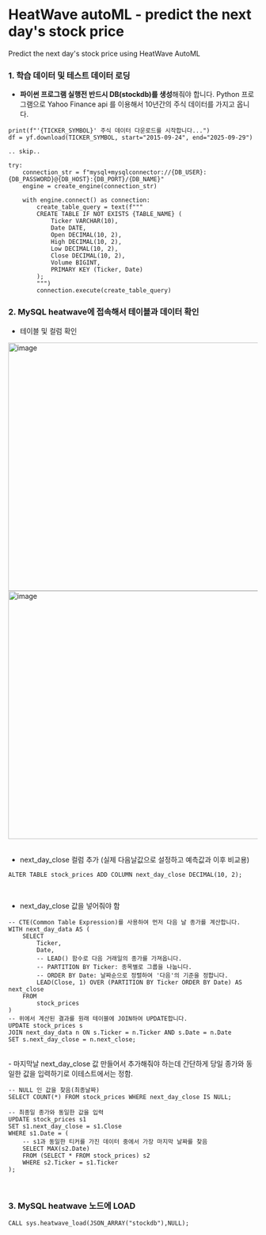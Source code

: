 # HeatWave autoML - predict the next day's stock price
Predict the next day's stock price using HeatWave AutoML


### 1.	학습 데이터 및 테스트 데이터 로딩
-  **파이썬 프로그램 실행전 반드시 DB(stockdb)를 생성**해줘야 합니다. Python 프로그램으로 Yahoo Finance api 를 이용해서 10년간의 주식 데이터를 가지고 옵니다. <br>

```
print(f"'{TICKER_SYMBOL}' 주식 데이터 다운로드를 시작합니다...")
df = yf.download(TICKER_SYMBOL, start="2015-09-24", end="2025-09-29")

.. skip..

try:
    connection_str = f"mysql+mysqlconnector://{DB_USER}:{DB_PASSWORD}@{DB_HOST}:{DB_PORT}/{DB_NAME}"
    engine = create_engine(connection_str)

    with engine.connect() as connection:
        create_table_query = text(f"""
        CREATE TABLE IF NOT EXISTS {TABLE_NAME} (
            Ticker VARCHAR(10),
            Date DATE,
            Open DECIMAL(10, 2),
            High DECIMAL(10, 2),
            Low DECIMAL(10, 2),
            Close DECIMAL(10, 2),
            Volume BIGINT,
            PRIMARY KEY (Ticker, Date)
        );
        """)
        connection.execute(create_table_query)

```

### 2.	MySQL heatwave에 접속해서 테이블과 데이터 확인
-  테이블 및 컬럼 확인 <br>
<img width="700" height="500" alt="image" src="https://github.com/user-attachments/assets/ab79946e-46de-4baf-97dd-f3157db01099" />
<br>
<img width="700" height="500" alt="image" src="https://github.com/user-attachments/assets/39f0a8d4-57cf-48f6-ad2b-0126f63e37eb" />
<br>
<br>

- next_day_close 컬럼 추가 (실제 다음날값으로 설정하고 예측값과 이후 비교용)

```
ALTER TABLE stock_prices ADD COLUMN next_day_close DECIMAL(10, 2);
``` 
<br>


- next_day_close 값을 넣어줘야 함

```
-- CTE(Common Table Expression)를 사용하여 먼저 다음 날 종가를 계산합니다.
WITH next_day_data AS (
    SELECT
        Ticker,
        Date,
        -- LEAD() 함수로 다음 거래일의 종가를 가져옵니다.
        -- PARTITION BY Ticker: 종목별로 그룹을 나눕니다.
        -- ORDER BY Date: 날짜순으로 정렬하여 '다음'의 기준을 정합니다.
        LEAD(Close, 1) OVER (PARTITION BY Ticker ORDER BY Date) AS next_close
    FROM
        stock_prices
)
-- 위에서 계산된 결과를 원래 테이블에 JOIN하여 UPDATE합니다.
UPDATE stock_prices s
JOIN next_day_data n ON s.Ticker = n.Ticker AND s.Date = n.Date
SET s.next_day_close = n.next_close;

```
<br>
- 마지막날 next_day_close 값 만들어서 추가해줘야 하는데 간단하게 당일 종가와 동일한 값을 입력하기로 이테스트에서는 정함.

```
-- NULL 인 값을 찾음(최종날짜)
SELECT COUNT(*) FROM stock_prices WHERE next_day_close IS NULL;

-- 최종일 종가와 동일한 값을 입력
UPDATE stock_prices s1
SET s1.next_day_close = s1.Close
WHERE s1.Date = (
    -- s1과 동일한 티커를 가진 데이터 중에서 가장 마지막 날짜를 찾음
    SELECT MAX(s2.Date)
    FROM (SELECT * FROM stock_prices) s2
    WHERE s2.Ticker = s1.Ticker
);
```
<br>

### 3.	MySQL heatwave 노드에 LOAD

```
CALL sys.heatwave_load(JSON_ARRAY("stockdb"),NULL);

